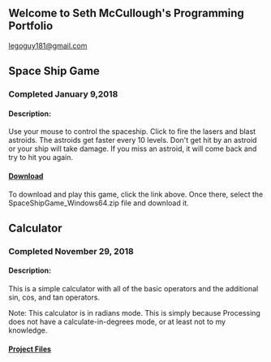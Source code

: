 ## Welcome to Seth McCullough's Programming Portfolio

legoguy181@gmail.com 

## Space Ship Game
### Completed January 9,2018

#### Description:
Use your mouse to control the spaceship. Click to fire the lasers and blast astroids. The astroids get faster every 10 levels. Don't get hit by an astroid or your ship will take damage. If you miss an astroid, it will come back and try to hit you again.

#### [Download](https://github.com/funpopSDM/2018-2019_Programming_Portfolio/tree/master/Projects/SpaceShipGame)

To download and play this game, click the link above. Once there, select the SpaceShipGame_Windows64.zip file and download it.

## Calculator
### Completed November 29, 2018

#### Description:
This is a simple calculator with all of the basic operators and the additional sin, cos, and tan operators.

Note: This calculator is in radians mode. This is simply because Processing does not have a calculate-in-degrees mode, or at least not to my knowledge.

#### [Project Files](https://github.com/funpopSDM/2018-2019_Programming_Portfolio/tree/master/Projects/Calculator)



